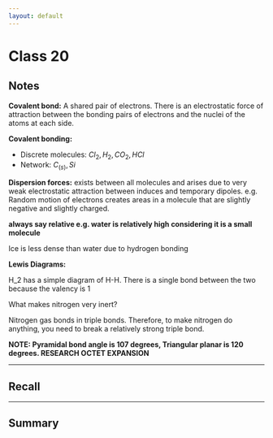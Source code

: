 ```yaml
---
layout: default
---
```



# Class 20


## Notes

**Covalent bond:** A shared pair of electrons. There is an electrostatic force of attraction between the bonding pairs of electrons and the nuclei of the atoms at each side.


**Covalent bonding:**
* Discrete molecules: $Cl_2, H_2, CO_2, HCl$
* Network: $C_{(s)}, Si$

**Dispersion forces:** exists between all molecules and arises due to very weak electrostatic attraction between induces and temporary dipoles. e.g. Random motion of electrons creates areas in a molecule that are slightly negative and slightly charged.

**always say relative e.g. water is relatively high considering it is a small molecule**


Ice is less dense than water due to hydrogen bonding

**Lewis Diagrams:**

H_2 has a simple diagram of H-H. There is a single bond between the two because the valency is 1

What makes nitrogen very inert?

Nitrogen gas bonds in triple bonds. Therefore, to make nitrogen do anything, you need to break a relatively strong triple bond.

**NOTE: Pyramidal bond angle is 107 degrees, Triangular planar is 120 degrees. RESEARCH OCTET EXPANSION**




---
## Recall








---

## Summary